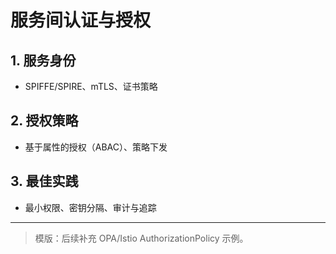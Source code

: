 ﻿# 服务间认证与授权

## 1. 服务身份

- SPIFFE/SPIRE、mTLS、证书策略

## 2. 授权策略

- 基于属性的授权（ABAC）、策略下发

## 3. 最佳实践

- 最小权限、密钥分隔、审计与追踪

---

> 模版：后续补充 OPA/Istio AuthorizationPolicy 示例。
